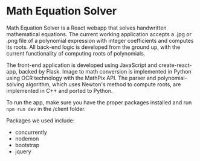 # Math Equation Solver

Math Equation Solver is a React webapp that solves handwritten mathematical equations. The current working application accepts a .jpg or .png file of a polynomial expression with integer coefficients and computes its roots. All back-end logic is developed from the ground up, with the current functionality of computing roots of polynomials.

The front-end application is developed using JavaScript and create-react-app, backed by Flask. Image to math conversion is implemented in Python using OCR technology with the MathPix API.  The parser and polynomial-solving algorithm, which uses Newton's method to compute roots, are implemented in C++ and ported to Python.

To run the app, make sure you have the proper packages installed and run ```npm run dev``` in the /client folder. 

Packages we used include:
 - concurrently
 - nodemon
 - bootstrap
 - jquery
